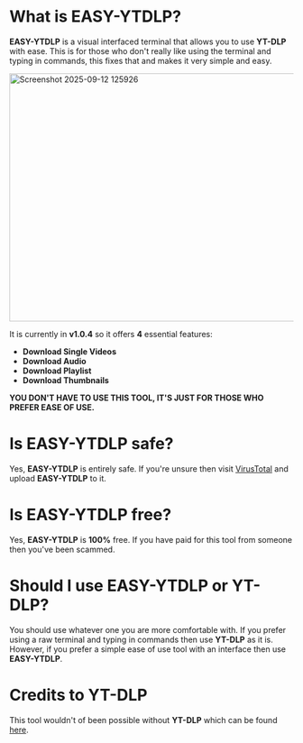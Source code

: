 # What is EASY-YTDLP?
**EASY-YTDLP** is a visual interfaced terminal that allows you to use **YT-DLP** with ease. This is for those who don't really like using the terminal and typing in commands, this fixes that and makes it very simple and easy.

<img width="865" height="440" alt="Screenshot 2025-09-12 125926" src="https://github.com/user-attachments/assets/4985631f-7fb7-4040-9aa8-ff1bbf90fa8d" />

It is currently in **v1.0.4** so it offers **4** essential features: 
+ **Download Single Videos**
+ **Download Audio** 
+ **Download Playlist** 
+ **Download Thumbnails**

**YOU DON'T HAVE TO USE THIS TOOL, IT'S JUST FOR THOSE WHO PREFER EASE OF USE.**


# Is EASY-YTDLP safe?
Yes, **EASY-YTDLP** is entirely safe. If you're unsure then visit [VirusTotal](https://www.virustotal.com/gui/home/upload) and upload **EASY-YTDLP** to it.

# Is EASY-YTDLP free?
Yes, **EASY-YTDLP** is **100%** free. If you have paid for this tool from someone then you've been scammed.

# Should I use EASY-YTDLP or YT-DLP?
You should use whatever one you are more comfortable with. If you prefer using a raw terminal and typing in commands then use **YT-DLP** as it is. However, if you prefer a simple ease of use tool with an interface then use **EASY-YTDLP**.

# Credits to YT-DLP
This tool wouldn't of been possible without **YT-DLP** which can be found [here](https://github.com/yt-dlp/yt-dlp).

